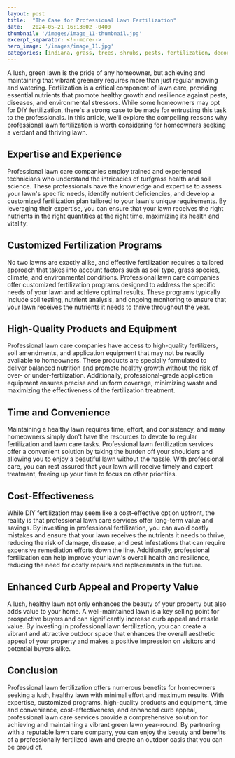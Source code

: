 ```yaml
---
layout: post
title:  "The Case for Professional Lawn Fertilization"
date:   2024-05-21 16:13:02 -0400
thumbnail: '/images/image_11-thumbnail.jpg'
excerpt_separator: <!--more-->
hero_image: '/images/image_11.jpg'
categories: [indiana, grass, trees, shrubs, pests, fertilization, decoration, curb appeal, garden, flowers, recreation]
---
```

A lush, green lawn is the pride of any homeowner, but achieving and maintaining that vibrant greenery requires more than just regular mowing and watering. <!--more-->Fertilization is a critical component of lawn care, providing essential nutrients that promote healthy growth and resilience against pests, diseases, and environmental stressors. While some homeowners may opt for DIY fertilization, there's a strong case to be made for entrusting this task to the professionals. In this article, we'll explore the compelling reasons why professional lawn fertilization is worth considering for homeowners seeking a verdant and thriving lawn.

## Expertise and Experience
Professional lawn care companies employ trained and experienced technicians who understand the intricacies of turfgrass health and soil science. These professionals have the knowledge and expertise to assess your lawn's specific needs, identify nutrient deficiencies, and develop a customized fertilization plan tailored to your lawn's unique requirements. By leveraging their expertise, you can ensure that your lawn receives the right nutrients in the right quantities at the right time, maximizing its health and vitality.

## Customized Fertilization Programs
No two lawns are exactly alike, and effective fertilization requires a tailored approach that takes into account factors such as soil type, grass species, climate, and environmental conditions. Professional lawn care companies offer customized fertilization programs designed to address the specific needs of your lawn and achieve optimal results. These programs typically include soil testing, nutrient analysis, and ongoing monitoring to ensure that your lawn receives the nutrients it needs to thrive throughout the year.

## High-Quality Products and Equipment
Professional lawn care companies have access to high-quality fertilizers, soil amendments, and application equipment that may not be readily available to homeowners. These products are specially formulated to deliver balanced nutrition and promote healthy growth without the risk of over- or under-fertilization. Additionally, professional-grade application equipment ensures precise and uniform coverage, minimizing waste and maximizing the effectiveness of the fertilization treatment.

## Time and Convenience
Maintaining a healthy lawn requires time, effort, and consistency, and many homeowners simply don't have the resources to devote to regular fertilization and lawn care tasks. Professional lawn fertilization services offer a convenient solution by taking the burden off your shoulders and allowing you to enjoy a beautiful lawn without the hassle. With professional care, you can rest assured that your lawn will receive timely and expert treatment, freeing up your time to focus on other priorities.

## Cost-Effectiveness
While DIY fertilization may seem like a cost-effective option upfront, the reality is that professional lawn care services offer long-term value and savings. By investing in professional fertilization, you can avoid costly mistakes and ensure that your lawn receives the nutrients it needs to thrive, reducing the risk of damage, disease, and pest infestations that can require expensive remediation efforts down the line. Additionally, professional fertilization can help improve your lawn's overall health and resilience, reducing the need for costly repairs and replacements in the future.

## Enhanced Curb Appeal and Property Value
A lush, healthy lawn not only enhances the beauty of your property but also adds value to your home. A well-maintained lawn is a key selling point for prospective buyers and can significantly increase curb appeal and resale value. By investing in professional lawn fertilization, you can create a vibrant and attractive outdoor space that enhances the overall aesthetic appeal of your property and makes a positive impression on visitors and potential buyers alike.

## Conclusion
Professional lawn fertilization offers numerous benefits for homeowners seeking a lush, healthy lawn with minimal effort and maximum results. With expertise, customized programs, high-quality products and equipment, time and convenience, cost-effectiveness, and enhanced curb appeal, professional lawn care services provide a comprehensive solution for achieving and maintaining a vibrant green lawn year-round. By partnering with a reputable lawn care company, you can enjoy the beauty and benefits of a professionally fertilized lawn and create an outdoor oasis that you can be proud of.
